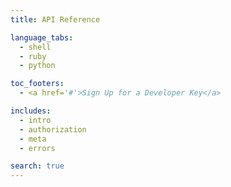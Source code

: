 ```yaml
---
title: API Reference

language_tabs:
  - shell
  - ruby
  - python

toc_footers:
  - <a href='#'>Sign Up for a Developer Key</a>

includes:
  - intro
  - authorization
  - meta
  - errors

search: true
---
```

